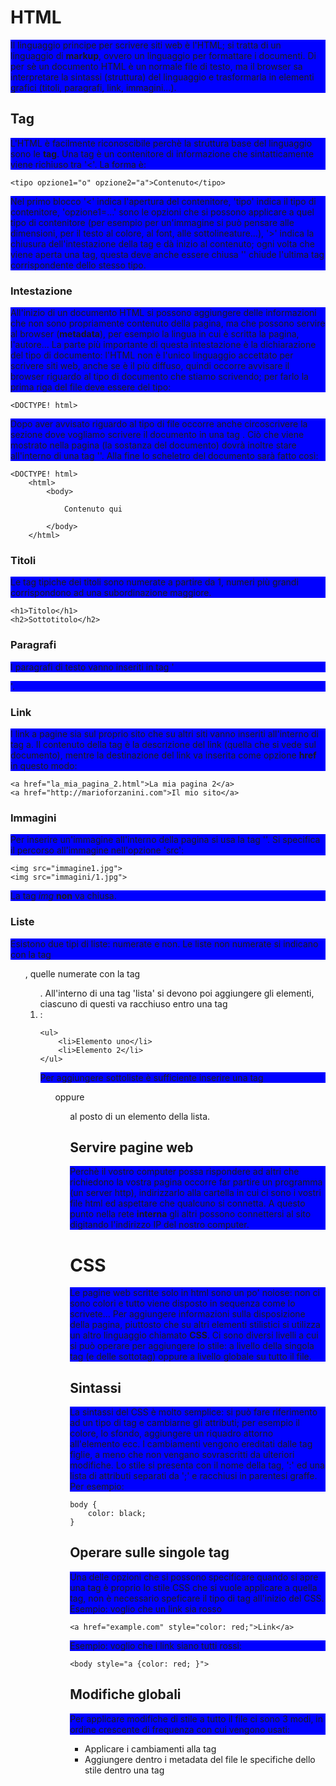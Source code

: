 # HTML

Il linguaggio principe per scrivere siti web è l'HTML; si tratta di
un linguaggio di **markup**, ovvero un linguaggio per formattare i
documenti. Di per sè un documento HTML è un normale file di testo,
ma il browser sa interpretare la sintassi (struttura) del
linguaggio e trasformarla in elementi grafici (titoli, paragrafi,
link, immagini&#x2026;).

## Tag

L'HTML è facilmente riconoscibile perchè la struttura base del
linguaggio sono le **tag**. Una tag è un contenitore di informazione
che sintatticamente viene richiuso tra '<'. La forma è:


	<tipo opzione1="o" opzione2="a">Contenuto</tipo>

Nel primo blocco '<' indica l'apertura del contenitore, 'tipo'
indica il tipo di contenitore, 'opzione1=&#x2026;' sono le opzioni che
si possono applicare a quel tipo di contenitore (per esempio per
un'immagine si può pensare alle dimensioni, per il testo al colore,
al font, alle sottolineature&#x2026;), '>' indica la chiusura
dell'intestazione della tag e dà inizio al contenuto; ogni volta
che viene aperta una tag, questa deve anche essere chiusa '</tipo>'
chiude l'ultima tag corrispondente dello stesso tipo.

### Intestazione

All'inizio di un documento HTML si possono aggiungere delle
informazioni che non sono propriamente contenuto della pagina, ma
che possono servire al browser (**metadata**), per esempio la lingua
in cui è scritta la pagina, l'autore&#x2026; La parte più importante di
questa intestazione è la dichiarazione del tipo di documento:
l'HTML non è l'unico linguaggio accettato per scrivere siti web,
anche se è il più diffuso, quindi occorre avvisare il browser
riguardo al tipo di documento che stiamo scrivendo; per farlo
la prima riga del file deve essere del tipo:


	<DOCTYPE! html>

Dopo aver avvisato riguardo al tipo di file occorre anche
circoscrivere la sezione dove vogliamo scrivere il documento in
una tag <html>. Ciò che viene mostrato nella pagina (la sostanza
del documento) dovrà inoltre stare all'interno di una tag
'<body>'. Alla fine lo scheletro del documento sarà fatto così:


	<DOCTYPE! html>
		<html>
			<body>
	
				Contenuto qui
	
			</body>
		</html>

### Titoli

Le tag tipiche dei titoli sono numerate a partire da 1, numeri più
grandi corrispondono ad una subordinazione maggiore.


	<h1>Titolo</h1>
	<h2>Sottotitolo</h2>

### Paragrafi

I paragrafi di testo vanno inseriti in tag '<p>'.

### Link

I link a pagine sia sul proprio sito che su altri siti vanno
inseriti all'interno di tag a. Il contenuto della tag è la
descrizione del link (quella che si vede sul documento), mentre la
destinazione del link va inserita come opzione **href** in questo
modo:

	<a href="la_mia_pagina_2.html">La mia pagina 2</a>
	<a href="http://marioforzanini.com">Il mio sito</a>

### Immagini

Per inserire un'immagine all'interno della pagina si usa la tag
'<img>'. Si specifica il percorso all'immagine nell'opzione 'src':

	<img src="immagine1.jpg">
	<img src="immagini/1.jpg">

La tag *img* **non** va chiusa.

### Liste

Esistono due tipi di liste: numerate e non. Le liste non numerate
si indicano con la tag <ul>, quelle numerate con la tag <ol>.
All'interno di una tag 'lista' si devono poi aggiungere gli
elementi, ciascuno di questi va racchiuso entro una tag <li>:


	<ul>
		<li>Elemento uno</li>
		<li>Elemento 2</li>
	</ul>

Per aggiungere sottoliste è sufficiente inserire una tag <ul>
oppure <ol> al posto di un elemento della lista.

## Servire pagine web

Perchè il vostro computer possa rispondere ad altri che richiedono la
vostra pagina occorre far partire un programma (un server http),
indirizzarlo alla cartella in cui ci sono i vostri file html ed
aspettare che qualcuno si connetta. A questo punto nella rete
**interna** gli altri possono connettersi al sito digitando l'indirizzo
IP del nostro computer.

# CSS

Le pagine web scritte solo in html sono un po' noiose: non ci sono
colori e tutto viene disposto in sequenza come lo scrivete&#x2026;
Per aggiungere informazioni sulla disposizione della pagina,
piuttosto che su altri elementi stilistici si utilizza un altro
linguaggio chiamato **CSS**.
Ci sono diversi livelli a cui si può operare per aggiungere lo
stile: a livello della singola tag (e delle sottotag) oppure a
livello globale su tutto il file.

## Sintassi

La sintassi del CSS è molto semplice: si può fare riferimento ad un
tipo di tag e cambiarne gli attributi; per esempio il colore, lo
sfondo, aggiungere un riquadro attorno all'elemento ecc. I
cambiamenti vengono ereditati dalle tag figlie, a meno che non
vengano sovrascritti da ulteriori modifiche. Lo stile si presenta
con il nome della tag, ':' ed una lista di attributi separati
da ';' e racchiusi in parentesi graffe. Per esempio:

	body {
		color: black;
	}

## Operare sulle singole tag

Una delle opzioni che si possono specificare quando si apre una tag
è proprio lo stile CSS che si vuole applicare a quella tag, non è
necessario speficare il tipo di tag all'inizio del CSS.
Esempio: voglio che un link sia rosso


	<a href="example.com" style="color: red;">Link</a>

Esempio: voglio che i link siano tutti rossi:

	<body style="a {color: red; }">

## Modifiche globali

Per applicare modifiche di stile a tutto il file ci sono 3 modi,
in ordine crescente di frequenza con cui vengono usati:

* Applicare i cambiamenti alla tag <body>
* Aggiungere dentro i metadata del file le specifiche dello stile
dentro una tag <style>
* Metterli in un file separato

L'ultima opzione è in generale la più usata (ormai quasi l'unica
usata), quindi impareremo quella.
Nella testa del file aggiungere queste righe:

	<head>
		<link rel="stylesheet" type="text/css" href="style.css">
	</head>

	I contenuti del file ``style.css``
	
	a {
		color: red;
	}
	
	p {
		background: blue;
	}
	
	src {
		width: 400;
	}

# Linguaggi di markup

Esistono una serie di linguaggi di markup in circolazione che
possono essere usati per scrivere documenti. La maggior parte di
questi linguaggi, a differenza dell'HTML che viene interpretato
direttamente dal browser, devono essere compilati (trasformati in un
formato standard come PDF oppure PostScript); occorre perciò
installare dei 'compilatori' che facciano questo lavoro.
Ogni linguaggio ha diverse comodità, ed in generale viene usato per
scopi diversi, per esempio:

* Latex

Viene usato in ambito accademico per scrivere tesi e
papers, permette di scrivere equazioni con semplicità, gestisce
automaticamente i riferimenti, le bibliografie e numera
automaticamente tutto in modo dinamico. Un estensione del
linguaggio, chiamata Beamer, permette anche di scrivere delle
presentazioni in latex utilizzando tutto il potere del linguaggio
per fare delle slide

* Markdown

Molto semplice e veloce da scrivere, viene utilizzato su alcuni siti (e.g.
<a href="https://github.com">Github</a>)

* Troff, Groff, Nroff

Antico linguaggio per fare 'typesetting', pensato per
scrivere libri, papers e qualsiasi altro tipo di documento
professionale; è il più antico e permette una flessibilità
incredibile per quanto riguarda la formattazione della pagina, al
prezzo di essere un po' alieno da leggere e scrivere.

* Altri

Io vorrei farvi vedere altri linguaggi, se siete interessati, ma
penso che al giorno d'oggi non abbiate bisogno di saperli usare.
Sappiate che esistono e che sono abbastanza semplici da imparare. Il
messaggio è che esistono alternative (anche molto più comode di
Word) per scrivere documenti.

# .Docx

Se volete usare questi formati per scrivere documenti e provare un
po' a vedere se funzionano per voi, ma i vostri professori
richiedono che consegnate tutto in formato '.doc' o '.docx'
sappiate che c'è un programma che si chiama **pandoc** che compila i
documenti anche in quel formato.

